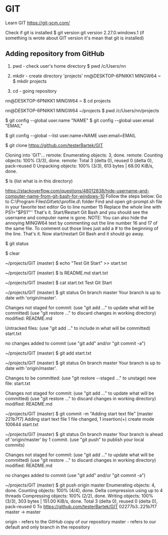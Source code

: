 # GIT
Learn GIT
https://git-scm.com/

Check if git is installed
$ git version
git version 2.27.0.windows.1
(if something is wrote about GIT version it's mean that git is installed)

## Adding repository from GitHub

1. pwd - check user's home directory
$ pwd
/c/Users/nn

2. mkdir - create directory 'projects'
nn@DESKTOP-6PNIKK1 MINGW64 ~
$ mkdir projects

3. cd - going repository

nn@DESKTOP-6PNIKK1 MINGW64 ~
$ cd projects

nn@DESKTOP-6PNIKK1 MINGW64 ~/projects
$ pwd
/c/Users/nn/projects

$ git config --global user.name "NAME"
$ git config --global user.email "EMAIL"

$ git config --global --list
user.name=NAME
user.email=EMAIL

$ git clone https://github.com/testerBartek/GIT

Cloning into 'GIT'...
remote: Enumerating objects: 3, done.
remote: Counting objects: 100% (3/3), done.
remote: Total 3 (delta 0), reused 0 (delta 0), pack-reused 0
Unpacking objects: 100% (3/3), 613 bytes | 68.00 KiB/s, done.


$ ls (list what is in this directory)


https://stackoverflow.com/questions/48012838/hide-username-and-computer-name-from-git-bash-for-windows-10
Follow the steps below:
Go to C:\Program Files\Git\etc\profile.d\ folder
Find and open git-prompt.sh file in your favorite text editor
Go to line number 15
Replace the whole line with PS1="$PS1"''
That's it. Start/Restart Git Bash and you should see the username and computer name is gone.
NOTE: You can also hide the annoying MINGW64 text by commenting out the line number 16 and 17 of the same file. To comment out those lines just add a # to the beginning of the line. That's it. Now start/restart Git Bash and it should go away.

$ git status 

$ clear

~/projects/GIT (master)
$ echo "Test Git Start" >> start.txt

~/projects/GIT (master)
$ ls
README.md  start.txt

~/projects/GIT (master)
$ cat start.txt
Test Git Start

~/projects/GIT (master)
$ git status
On branch master
Your branch is up to date with 'origin/master'.

Changes not staged for commit:
  (use "git add <file>..." to update what will be committed)
  (use "git restore <file>..." to discard changes in working directory)
        modified:   README.md

Untracked files:
  (use "git add <file>..." to include in what will be committed)
        start.txt

no changes added to commit (use "git add" and/or "git commit -a")

~/projects/GIT (master)
$ git add start.txt

~/projects/GIT (master)
$ git status
On branch master
Your branch is up to date with 'origin/master'.

Changes to be committed:
  (use "git restore --staged <file>..." to unstage)
        new file:   start.txt

Changes not staged for commit:
  (use "git add <file>..." to update what will be committed)
  (use "git restore <file>..." to discard changes in working directory)
        modified:   README.md


~/projects/GIT (master)
$ git commit -m "Adding start text file"
[master 221b7f7] Adding start text file
 1 file changed, 1 insertion(+)
 create mode 100644 start.txt

~/projects/GIT (master)
$ git status
On branch master
Your branch is ahead of 'origin/master' by 1 commit.
  (use "git push" to publish your local commits)

Changes not staged for commit:
  (use "git add <file>..." to update what will be committed)
  (use "git restore <file>..." to discard changes in working directory)
        modified:   README.md

no changes added to commit (use "git add" and/or "git commit -a")

~/projects/GIT (master)
$ git push origin master
Enumerating objects: 4, done.
Counting objects: 100% (4/4), done.
Delta compression using up to 4 threads
Compressing objects: 100% (2/2), done.
Writing objects: 100% (3/3), 303 bytes | 151.00 KiB/s, done.
Total 3 (delta 0), reused 0 (delta 0), pack-reused 0
To https://github.com/testerBartek/GIT
   02277b3..221b7f7  master -> master
   
origin - refers to the GitHub copy of our repository
master - refers to our default and only branch in the repository


   
